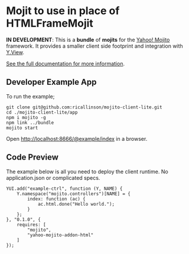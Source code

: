 # Mojit to use in place of HTMLFrameMojit

__IN DEVELOPMENT__: This is a __bundle__ of __mojits__ for the [Yahoo! Mojito](https://github.com/yahoo/mojito/) framework. It provides a smaller client side footprint and integration with [Y.View](http://yuilibrary.com/yui/docs/view/).

[See the full documentation for more information](https://github.com/ricallinson/mojito-client-lite/tree/master/bundle).

## Developer Example App

To run the example;

	git clone git@github.com:ricallinson/mojito-client-lite.git
	cd ./mojito-client-lite/app
	npm i mojito -g
	npm link ../bundle
	mojito start

Open [http://localhost:8666/@example/index](http://localhost:8666/@example/index) in a browser.

## Code Preview

The example below is all you need to deploy the client runtime. No application.json or complicated specs.

	YUI.add("example-ctrl", function (Y, NAME) {
	    Y.namespace("mojito.controllers")[NAME] = {
	        index: function (ac) {
	            ac.html.done("Hello world.");
	        }
	    };
	}, "0.1.0", {
	    requires: [
	        "mojito",
	        "yahoo-mojito-addon-html"
	    ]
	});